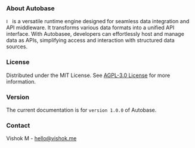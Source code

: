 ### About Autobase

<img src="https://autobase.vishok.me/logo.svg" alt="Logo" height="12"> is a versatile runtime engine designed for seamless data integration and API middleware. It transforms various data formats into a unified API interface. With Autobasee, developers can effortlessly host and manage data as APIs, simplifying access and interaction with structured data sources.

### License

Distributed under the MIT License. See [AGPL-3.0 License](https://github.com/mvishok/autobase?tab=AGPL-3.0-1-ov-file#readme) for more information.

### Version

The current documentation is for `version 1.0.0` of Autobase.

### Contact

Vishok M - hello@vishok.me
